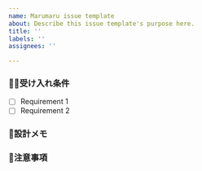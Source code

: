 ```yaml
---
name: Marumaru issue template
about: Describe this issue template's purpose here.
title: ''
labels: ''
assignees: ''

---
```


### 🙆‍♀️受け入れ条件
- [ ] Requirement 1
- [ ] Requirement 2

### 📝設計メモ

### 🚨注意事項
